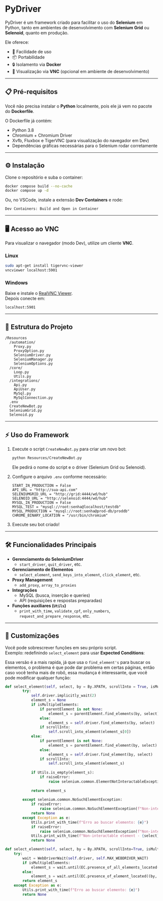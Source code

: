 # PyDriver

PyDriver é um framework criado para facilitar o uso do **Selenium** em Python, 
tanto em ambientes de desenvolvimento com **Selenium Grid** ou **Selenoid**, quanto em produção.

Ele oferece:
- 🚀 Facilidade de uso  
- 📦 Portabilidade  
- 🔒 Isolamento via **Docker**  
- 👀 Visualização via **VNC** (opcional em ambiente de desenvolvimento)  

---

## 📋 Pré-requisitos

Você não precisa instalar o **Python** localmente, pois ele já vem no pacote do **Dockerfile**.

O Dockerfile já contém:  
- Python 3.8  
- Chromium + Chromium Driver  
- Xvfb, Fluxbox e TigerVNC (para visualização do navegador em Dev)  
- Dependências gráficas necessárias para o Selenium rodar corretamente  

---

## ⚙️ Instalação

Clone o repositório e suba o container:

```bash
docker compose build --no-cache
docker compose up -d
```

Ou, no VSCode, instale a extensão **Dev Containers** e rode:  
```
Dev Containers: Build and Open in Container
```

---

## 🖥️ Acesso ao VNC

Para visualizar o navegador (modo Dev), utilize um cliente **VNC**.

### Linux
```bash
sudo apt-get install tigervnc-viewer
vncviewer localhost:5901
```

### Windows
Baixe e instale o [RealVNC Viewer](https://www.realvnc.com/).  
Depois conecte em:  
```
localhost:5901
```

---

## 📂 Estrutura do Projeto

```
/Resources
  /automation/
    Proxy.py
    ProxyOption.py
    SeleniumDriver.py
    SeleniumManager.py
    SeleniumOptions.py
  /core/
    Loop.py
    Utils.py
  /integrations/
    Api.py
    ApiUser.py
    MySql.py
    MySqlConnection.py
  .env
  CreateNewBot.py
  SeleniumGrid.py
  Selenoid.py
```

---

## ⚡ Uso do Framework

1. Execute o script `CreateNewBot.py` para criar um novo bot:
   ```bash
   python Resources/CreateNewBot.py
   ```
   Ele pedirá o nome do script e o driver (Selenium Grid ou Selenoid).

2. Configure o arquivo `.env` conforme necessário:

   ```env
   START_IN_PRODUCTION = False
   API_URL = "http://sua-api.com"
   SELENIUMGRID_URL = "http://grid:4444/wd/hub"
   SELENOID_URL = "http://selenoid:4444/wd/hub"
   MYSQL_IN_PRODUCTION = False
   MYSQL_TEST = "mysql://root:senha@localhost/testdb"
   MYSQL_PRODUCTION = "mysql://root:senha@prod-db/proddb"
   CHROME_BINARY_LOCATION = "/usr/bin/chromium"
   ```

3. Execute seu bot criado!

---

## 🛠️ Funcionalidades Principais

- **Gerenciamento do SeleniumDriver**
  - `start_driver`, `quit_driver`, etc.  
- **Gerenciamento de Elementos**
  - `select_element`, `send_keys_into_element`, `click_element`, etc.  
- **Proxy Management**
  - `add_proxy`, `array_to_proxies`  
- **Integrações**
  - MySQL (busca, inserção e queries)  
  - API (requisições e respostas preparadas)  
- **Funções auxiliares (`Utils`)**
  - `print_with_time`, `validate_cpf`, `only_numbers`, `request_and_prepare_response`, etc.  

---

## 🧩 Customizações

Você pode sobrescrever funções em seu próprio script.  
Exemplo: redefinindo `select_element` para usar **Expected Conditions**:

Essa versão é a mais rapida, já que usa o `find_element's` para buscar os elementos, o problema é que pode dar problema em certas páginas, então caso você tenha mais de robô, essa mudança é interessante, que você pode modificar qualquer função:
```python - find_element
def select_element(self, select, by = By.XPATH, scrollInto = True, isMultipleElements = False, raiseError = True, parentElement = None):
        try:
            self.driver.implicitly_wait(2)
            element_s = None
            if isMultipleElements:
                if parentElement is not None:
                    element_s = parentElement.find_elements(by, select)
                else:
                    element_s = self.driver.find_elements(by, select)
                if scrollInto:
                    self.scroll_into_element(element_s[0])
            else:
                if parentElement is not None:
                    element_s = parentElement.find_element(by, select)
                else:
                    element_s = self.driver.find_element(by, select)
                if scrollInto:
                    self.scroll_into_element(element_s)
                    
            if Utils.is_empty(element_s):
                if raiseError:
                    raise selenium.common.ElementNotInteractableException(f"Non-interactable element - {select} - {by}")
            
            return element_s
            
        except selenium.common.NoSuchElementException:
            if raiseError:
                raise selenium.common.NoSuchElementException(f"Non-interactable element - {select} - {by}")
            return None
        except Exception as e:
            Utils.print_with_time(f"Erro ao buscar elemento: {e}")
            if raiseError:
                raise selenium.common.NoSuchElementException(f"Non-interactable element - {select} - {by}")
            Utils.print_with_time(f"Non-interactable element - {select} - {by}")
            return None
```

```python - Expected Conditions
def select_element(self, select, by = By.XPATH, scrollInto=True, isMultipleElements=False, raiseError=True, parentElement=None):
    try:
        wait = WebDriverWait(self.driver, self.MAX_WEBDRIVER_WAIT)
        if isMultipleElements:
            element_s = wait.until(EC.presence_of_all_elements_located((by, select)))
        else:
            element_s = wait.until(EC.presence_of_element_located((by, select)))
        return element_s
    except Exception as e:
        Utils.print_with_time(f"Erro ao buscar elemento: {e}")
        return None
```